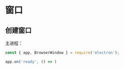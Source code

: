 # 窗口

## 创建窗口

主进程：

```js
const { app, BrowserWindow } = require('electron');

app.on('ready', () => )
```